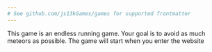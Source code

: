 ```yaml
---
# See github.com/js13kGames/games for supported frontmatter
---
```

This game is an endless running game. Your goal is to avoid as much meteors as possible. The game will start when you enter the website